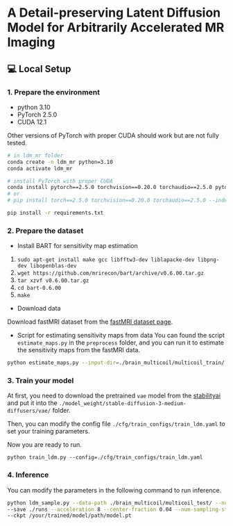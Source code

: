 # A Detail-preserving Latent Diffusion Model for Arbitrarily Accelerated MR Imaging


## 💻 Local Setup

### 1. Prepare the environment


- python 3.10  
- PyTorch 2.5.0  
- CUDA 12.1  

Other versions of PyTorch with proper CUDA should work but are not fully tested.

```bash
# in ldm_mr folder
conda create -n ldm_mr python=3.10
conda activate ldm_mr

# install PyTorch with proper CUDA
conda install pytorch==2.5.0 torchvision==0.20.0 torchaudio==2.5.0 pytorch-cuda=12.1 -c pytorch -c nvidia
# or
# pip install torch==2.5.0 torchvision==0.20.0 torchaudio==2.5.0 --index-url https://download.pytorch.org/whl/cu121

pip install -r requirements.txt
```

### 2. Prepare the dataset

- Install BART for sensitivity map estimation

1. ```sudo apt-get install make gcc libfftw3-dev liblapacke-dev libpng-dev libopenblas-dev```
1. ```wget https://github.com/mrirecon/bart/archive/v0.6.00.tar.gz```
1. ```tar xzvf v0.6.00.tar.gz```
1. ```cd bart-0.6.00```
1. ```make```

- Download data

Download fastMRI dataset from the [fastMRI dataset page](https://fastmri.med.nyu.edu/).

- Script for estimating sensitivity maps from data
You can found the script `estimate_maps.py` in the `preprocess` folder, and you can run it to estimate the sensitivity maps from the fastMRI data.
```bash
python estimate_maps.py --input-dir=./brain_multicoil/multicoil_train/ --output-dir=./brain_multicoil/multicoil_train_processed/ --organ=brain
```

### 3. Train your model
At first, you need to download the pretrained `vae` model from the [stabilityai](https://huggingface.co/stabilityai/stable-diffusion-3-medium-diffusers/tree/main) and
put it into the `./model_weight/stable-diffusion-3-medium-diffusers/vae/` folder.

Then, you can modify the config file `./cfg/train_configs/train_ldm.yaml` to set your training parameters.

Now you are ready to run. 

```
python train_ldm.py --config=./cfg/train_configs/train_ldm.yaml
```

### 4. Inference

You can modify the parameters in the following command to run inference.
```bash
python ldm_sample.py --data-path ./brain_multicoil/multicoil_test/ --num-slices 0 \
--save ./runs --acceleration 8 --center-fraction 0.04 --num-sampling-steps 1000 \
--ckpt /your/trained/model/path/model.pt
```
